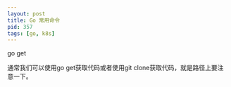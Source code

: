 ```yaml
---
layout: post
title: Go 常用命令
pid: 357
tags: [go, k8s]
---
```


go get

通常我们可以使用go get获取代码或者使用git clone获取代码，就是路径上要注意一下。



